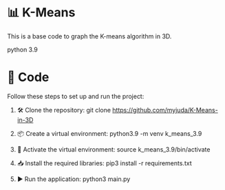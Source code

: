 # 📊 K-Means

This is a base code to graph the K-means algorithm in 3D.

python 3.9

# 🚀 Code
Follow these steps to set up and run the project:

1. 🛠️ Clone the repository:
git clone https://github.com/myjuda/K-Means-in-3D

2. 📦 Create a virtual environment:
python3.9 -m venv k_means_3.9

3. 🔑 Activate the virtual environment:
source k_means_3.9/bin/activate

4. 📥 Install the required libraries:
pip3 install -r requirements.txt

5. ▶️ Run the application:
python3 main.py

